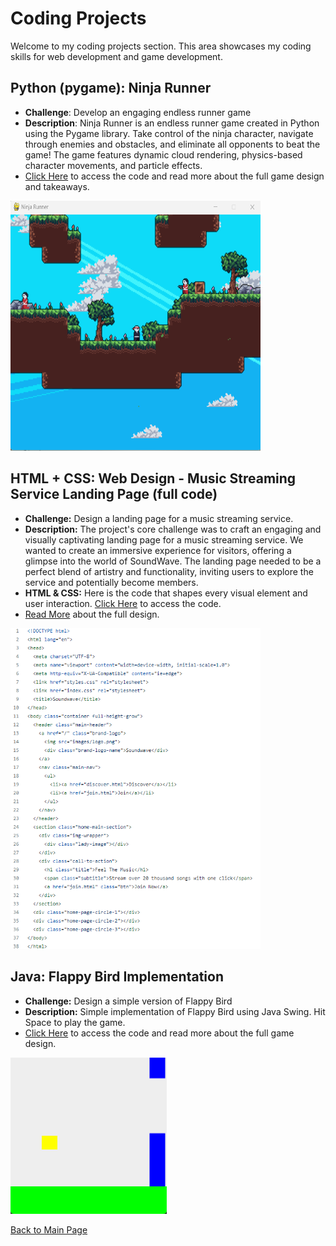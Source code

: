 # Coding Projects

Welcome to my coding projects section. This area showcases my coding skills for web development and game development.

## Python (pygame): Ninja Runner
- **Challenge**: Develop an engaging endless runner game
- **Description**: Ninja Runner is an endless runner game created in Python using the Pygame library. Take control of the ninja character, navigate through enemies and obstacles, and eliminate all opponents to beat the game! The game features dynamic cloud rendering, physics-based character movements, and particle effects.
- [Click Here](https://github.com/hansieso/Portfolio/tree/7927a57e482ef19f5b03834e4e417a10298ef282/coding/ninjagame) to access the code and read more about the full game design and takeaways.

<img src= "https://github.com/hansieso/Portfolio/blob/b673cbac11e77ccc41498a67eda25c9099d05d03/Github%20Portfolio%20Pictures/NinjaRunner.png" alt = "ninjarunner" width="400" height="400">


## HTML + CSS: Web Design - Music Streaming Service Landing Page (full code) 
- **Challenge:** Design a landing page for a music streaming service.
- **Description:** The project's core challenge was to craft an engaging and visually captivating landing page for a music streaming service. We wanted to create an immersive experience for visitors, offering a glimpse into the world of SoundWave. The landing page needed to be a perfect blend of artistry and functionality, inviting users to explore the service and potentially become members.
- **HTML & CSS:** Here is the code that shapes every visual element and user interaction. [Click Here](https://github.com/hansieso/Portfolio/tree/main/coding/landingpage%2Blogodesign) to access the code.
- [Read More](https://github.com/hansieso/Portfolio/blob/main/design/landingpage%2Blogodesign.md) about the full design.

<img src="https://github.com/hansieso/Portfolio/blob/33c699c6e72f48223be60e1d90509e77f1ce3b05/Github%20Portfolio%20Pictures/code1.png" alt="html code1" width="400">


## Java: Flappy Bird Implementation
- **Challenge:** Design a simple version of Flappy Bird
- **Description:** Simple implementation of Flappy Bird using Java Swing. Hit Space to play the game.
- [Click Here](https://github.com/hansieso/Portfolio/tree/main/coding/flappybird) to access the code and read more about the full game design.

<img src=https://github.com/hansieso/Portfolio/blob/main/Github%20Portfolio%20Pictures/Flappybirdplay1.png alt = "flappybird1" width="250" height = "250">


<br>

[Back to Main Page](../README.md)
